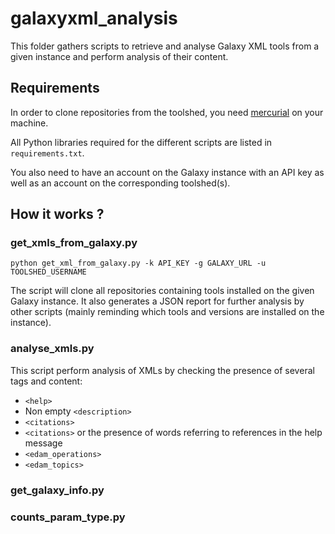 # galaxyxml_analysis

This folder gathers scripts to retrieve and analyse Galaxy XML tools from a given instance and perform analysis of their content.

## Requirements

In order to clone repositories from the toolshed, you need [mercurial](https://www.mercurial-scm.org/) on your machine.

All Python libraries required for the different scripts are listed in `requirements.txt`.

You also need to have an account on the Galaxy instance with an API key as well
as an account on the corresponding toolshed(s).

## How it works ?

### get\_xmls\_from\_galaxy.py

```
python get_xml_from_galaxy.py -k API_KEY -g GALAXY_URL -u TOOLSHED_USERNAME
```

The script will clone all repositories containing tools installed on the given Galaxy instance.
It also generates a JSON report for further analysis by other scripts (mainly reminding which
tools and versions are installed on the instance).

### analyse\_xmls.py

This script perform analysis of XMLs by checking the presence of several tags and content:

* `<help>`
* Non empty `<description>`
* `<citations>`
* `<citations>` or the presence of words referring to references in the help message
* `<edam_operations>`
* `<edam_topics>`

### get\_galaxy\_info.py

### counts\_param\_type.py
